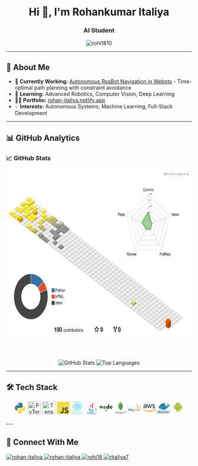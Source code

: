 <h1 align="center">Hi 👋, I'm Rohankumar Italiya</h1>
<h3 align="center">AI Student</h3>

<p align="center">
  <img src="https://komarev.com/ghpvc/?username=rohi1810&label=Profile%20views&color=0e75b6&style=flat" alt="rohi1810" />
</p>

---

## 🚀 About Me

- 🔭 **Currently Working:** [Autonomous RosBot Navigation in Webots](https://github.com/rohi1810/ROSbotWebots) - Time-optimal path planning with constraint avoidance
- 🌱 **Learning:** Advanced Robotics, Computer Vision, Deep Learning
- 👨‍💻 **Portfolio:** [rohan-italiya.netlify.app](https://rohan-italiya.netlify.app/)
- 💡 **Interests:** Autonomous Systems, Machine Learning, Full-Stack Development

---

## 📊 GitHub Analytics

### 📈 GitHub Stats
<div align="center">
  <!-- Top: 3D Chart -->
  <img src="./profile-3d-contrib/profile-season-animate.svg" width="700" height="450" alt="3D Contribution Chart">
  
  <br><br>
  
  <!-- Bottom: Stats side by side -->
  <img height="160em" src="https://github-readme-stats.vercel.app/api?username=rohi1810&show_icons=true&theme=radical&include_all_commits=true&count_private=true&hide_border=true" alt="GitHub Stats" />
  <img height="160em" src="https://github-readme-stats.vercel.app/api/top-langs/?username=rohi1810&layout=compact&theme=radical&langs_count=8&hide_border=true" alt="Top Languages" />
</div>






---

## 🛠️ Tech Stack

<div align="center">

<p align="center">
  <img src="https://raw.githubusercontent.com/devicons/devicon/master/icons/python/python-original.svg" title="Python" width="35" height="35"/>
  <img src="https://www.vectorlogo.zone/logos/pytorch/pytorch-icon.svg" title="PyTorch" width="35" height="35"/>
  <img src="https://www.vectorlogo.zone/logos/tensorflow/tensorflow-icon.svg" title="TensorFlow" width="35" height="35"/>
  <img src="https://raw.githubusercontent.com/devicons/devicon/master/icons/javascript/javascript-original.svg" title="JavaScript" width="35" height="35"/>
  <img src="https://raw.githubusercontent.com/devicons/devicon/master/icons/react/react-original-wordmark.svg" title="React" width="35" height="35"/>
  <img src="https://raw.githubusercontent.com/devicons/devicon/master/icons/java/java-original.svg" title="Java" width="35" height="35"/>
  <img src="https://raw.githubusercontent.com/devicons/devicon/master/icons/nodejs/nodejs-original-wordmark.svg" title="Node.js" width="35" height="35"/>
  <img src="https://raw.githubusercontent.com/devicons/devicon/master/icons/mongodb/mongodb-original-wordmark.svg" title="MongoDB" width="35" height="35"/>
  <img src="https://raw.githubusercontent.com/devicons/devicon/master/icons/mysql/mysql-original-wordmark.svg" title="MySQL" width="35" height="35"/>
  <img src="https://raw.githubusercontent.com/devicons/devicon/master/icons/amazonwebservices/amazonwebservices-original-wordmark.svg" title="AWS" width="35" height="35"/>
  <img src="https://raw.githubusercontent.com/devicons/devicon/master/icons/docker/docker-original-wordmark.svg" title="Docker" width="35" height="35"/>
  <img src="https://raw.githubusercontent.com/devicons/devicon/master/icons/android/android-original-wordmark.svg" title="Android" width="35" height="35"/>
</p>

</div>
---

## 🤝 Connect With Me

<p align="left">
  <a href="https://linkedin.com/in/rohan-italiya" target="blank">
    <img align="center" src="https://raw.githubusercontent.com/rahuldkjain/github-profile-readme-generator/master/src/images/icons/Social/linked-in-alt.svg" alt="rohan-italiya" height="30" width="40" />
  </a>
  <a href="https://stackoverflow.com/users/rohan-italiya" target="blank">
    <img align="center" src="https://raw.githubusercontent.com/rahuldkjain/github-profile-readme-generator/master/src/images/icons/Social/stack-overflow.svg" alt="rohan-italiya" height="30" width="40" />
  </a>
  <a href="https://kaggle.com/rohi18" target="blank">
    <img align="center" src="https://raw.githubusercontent.com/rahuldkjain/github-profile-readme-generator/master/src/images/icons/Social/kaggle.svg" alt="rohi18" height="30" width="40" />
  </a>
  <a href="https://www.hackerrank.com/ritaliya7" target="blank">
    <img align="center" src="https://raw.githubusercontent.com/rahuldkjain/github-profile-readme-generator/master/src/images/icons/Social/hackerrank.svg" alt="ritaliya7" height="30" width="40" />
  </a>
</p>

